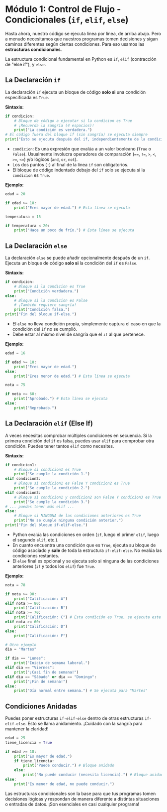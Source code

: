 # Módulo 1: Control de Flujo - Condicionales (`if`, `elif`, `else`)

Hasta ahora, nuestro código se ejecuta línea por línea, de arriba abajo. Pero a menudo necesitamos que nuestros programas tomen decisiones y sigan caminos diferentes según ciertas condiciones. Para eso usamos las **estructuras condicionales**.

La estructura condicional fundamental en Python es `if`, `elif` (contracción de "else if"), y `else`.

## La Declaración `if`

La declaración `if` ejecuta un bloque de código **solo si** una condición especificada es `True`.

**Sintaxis:**

```python
if condicion:
    # Bloque de código a ejecutar si la condicion es True
    # ¡Recuerda la sangría (4 espacios)!
    print("La condición es verdadera.")
# El código fuera del bloque if (sin sangría) se ejecuta siempre
print("Esto se ejecuta después del if, independientemente de la condición.")
```

*   `condicion`: Es una expresión que evalúa a un valor booleano (`True` o `False`). Usualmente involucra operadores de comparación (`==`, `!=`, `>`, `<`, `>=`, `<=`) y/o lógicos (`and`, `or`, `not`).
*   Los dos puntos (`:`) al final de la línea `if` son obligatorios.
*   El bloque de código indentado debajo del `if` solo se ejecuta si la `condicion` es `True`.

**Ejemplo:**

```python
edad = 20

if edad >= 18:
    print("Eres mayor de edad.") # Esta línea se ejecuta

temperatura = 15

if temperatura < 20:
    print("Hace un poco de frío.") # Esta línea se ejecuta
```

## La Declaración `else`

La declaración `else` se puede añadir opcionalmente después de un `if`. Ejecuta un bloque de código **solo si** la condición del `if` es `False`.

**Sintaxis:**

```python
if condicion:
    # Bloque si la condicion es True
    print("Condición verdadera.")
else:
    # Bloque si la condicion es False
    # ¡También requiere sangría!
    print("Condición falsa.")
print("Fin del bloque if-else.")
```

*   El `else` no lleva condición propia, simplemente captura el caso en que la condición del `if` no se cumplió.
*   Debe estar al mismo nivel de sangría que el `if` al que pertenece.

**Ejemplo:**

```python
edad = 16

if edad >= 18:
    print("Eres mayor de edad.")
else:
    print("Eres menor de edad.") # Esta línea se ejecuta

nota = 75

if nota >= 60:
    print("Aprobado.") # Esta línea se ejecuta
else:
    print("Reprobado.")
```

## La Declaración `elif` (Else If)

A veces necesitas comprobar múltiples condiciones en secuencia. Si la primera condición del `if` es falsa, puedes usar `elif` para comprobar otra condición. Puedes tener tantos `elif` como necesites.

**Sintaxis:**

```python
if condicion1:
    # Bloque si condicion1 es True
    print("Se cumple la condición 1.")
elif condicion2:
    # Bloque si condicion1 es False Y condicion2 es True
    print("Se cumple la condición 2.")
elif condicion3:
    # Bloque si condicion1 y condicion2 son False Y condicion3 es True
    print("Se cumple la condición 3.")
# ... puedes tener más elif ...
else:
    # Bloque si NINGUNA de las condiciones anteriores es True
    print("No se cumple ninguna condición anterior.")
print("Fin del bloque if-elif-else.")
```

*   Python evalúa las condiciones en orden (`if`, luego el primer `elif`, luego el segundo `elif`, etc.).
*   En cuanto encuentra una condición que es `True`, ejecuta su bloque de código asociado y **sale** de toda la estructura `if-elif-else`. No evalúa las condiciones restantes.
*   El `else` final es opcional y se ejecuta solo si ninguna de las condiciones anteriores (`if` y todos los `elif`) fue `True`.

**Ejemplo:**

```python
nota = 78

if nota >= 90:
    print("Calificación: A")
elif nota >= 80:
    print("Calificación: B")
elif nota >= 70:
    print("Calificación: C") # Esta condición es True, se ejecuta este bloque y termina.
elif nota >= 60:
    print("Calificación: D")
else:
    print("Calificación: F")

# Otro ejemplo
dia = "Martes"

if dia == "Lunes":
    print("Inicio de semana laboral.")
elif dia == "Viernes":
    print("¡Casi fin de semana!")
elif dia == "Sábado" or dia == "Domingo":
    print("¡Fin de semana!")
else:
    print("Día normal entre semana.") # Se ejecuta para "Martes"
```

## Condiciones Anidadas

Puedes poner estructuras `if-elif-else` dentro de otras estructuras `if-elif-else`. Esto se llama anidamiento. ¡Cuidado con la sangría para mantener la claridad!

```python
edad = 25
tiene_licencia = True

if edad >= 18:
    print("Es mayor de edad.")
    if tiene_licencia:
        print("Puede conducir.") # Bloque anidado
    else:
        print("No puede conducir (necesita licencia).") # Bloque anidado
else:
    print("Es menor de edad, no puede conducir.")
```

Las estructuras condicionales son la base para que tus programas tomen decisiones lógicas y respondan de manera diferente a distintas situaciones o entradas de datos. ¡Son esenciales en casi cualquier programa!
